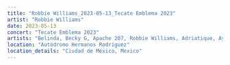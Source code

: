 ```yaml
---
title: "Robbie Williams_2023-05-13_Tecate Emblema 2023"
artist: "Robbie Williams"
date: 2023-05-13
concert: "Tecate Emblema 2023"
artists: "Belinda, Becky G, Apache 207, Robbie Williams, Adriatique, Ay Wing, Alizzz"
location: "Autódromo Hermanos Rodríguez"
location_details: "Ciudad de México, Mexico"
---
```

